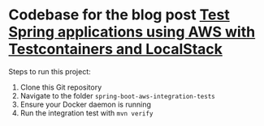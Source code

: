 # Codebase for the blog post [Test Spring applications using AWS with Testcontainers and LocalStack](https://rieckpil.de/test-spring-applications-using-aws-with-testcontainers-and-localstack/)

Steps to run this project:

1. Clone this Git repository
2. Navigate to the folder `spring-boot-aws-integration-tests`
3. Ensure your Docker daemon is running
4. Run the integration test with `mvn verify`
